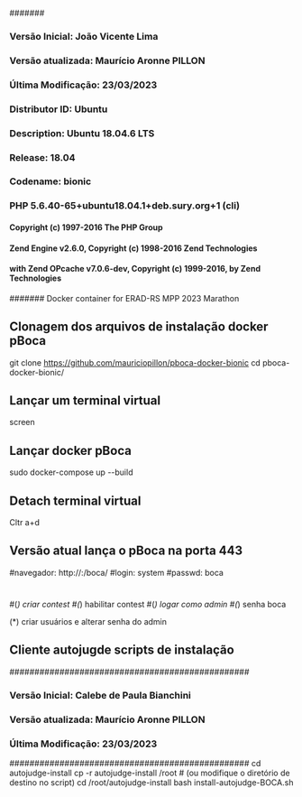 #######
### Versão Inicial: João Vicente Lima
### Versão atualizada: Maurício Aronne PILLON
### Última Modificação: 23/03/2023
### Distributor ID: Ubuntu
### Description:    Ubuntu 18.04.6 LTS
### Release:        18.04
### Codename:       bionic
### PHP 5.6.40-65+ubuntu18.04.1+deb.sury.org+1 (cli) 
#### Copyright (c) 1997-2016 The PHP Group
#### Zend Engine v2.6.0, Copyright (c) 1998-2016 Zend Technologies
####    with Zend OPcache v7.0.6-dev, Copyright (c) 1999-2016, by Zend Technologies
#######
Docker container for ERAD-RS MPP 2023 Marathon

## Clonagem dos arquivos de instalação docker pBoca
git clone https://github.com/mauriciopillon/pboca-docker-bionic
cd pboca-docker-bionic/

## Lançar um terminal virtual
screen
## Lançar docker pBoca
sudo docker-compose up --build
## Detach terminal virtual
Cltr a+d

## Versão atual lança o pBoca na porta 443
#navegador: http://<IP>:<PORTA>/boca/
#login: system
#passwd: boca
#
#(*) criar contest
#(*) habilitar contest
#(*) logar como admin
#(*) senha boca

(*) criar usuários e alterar senha do admin

## Cliente autojugde scripts de instalação
################################################
### Versão Inicial: Calebe de Paula Bianchini
### Versão atualizada: Maurício Aronne PILLON
### Última Modificação: 23/03/2023
################################################
cd autojudge-install
cp -r autojudge-install /root  # (ou modifique o diretório de destino no script)
cd /root/autojudge-install
bash install-autojudge-BOCA.sh

